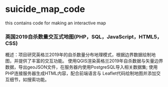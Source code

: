 # suicide_map_code
this contains code for making an interactive map

### 英国2019自杀数量交互式地图(PHP，SQL，JavaScript，HTML5，CSS) 
概述：项目研究英格兰2019年的自杀数量分布地理模式，根据边界数据绘制地图，并提供了丰富的交互功能。 
使用QGIS渲染英格兰2019年自杀数据与矢量边界数据，导出geoJSON文件，在服务器内使用PostgreSQL导入相关数据集;
使用PHP连接服务器生成HTML内容，配合前端语言与 Leaflet代码绘制地图并添加交互细节，如搜索功能。
